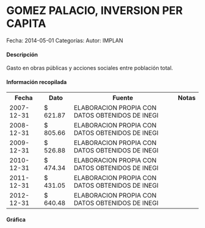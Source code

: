 GOMEZ PALACIO, INVERSION PER CAPITA
=====

Fecha: 2014-05-01
Categorías: 
Autor: IMPLAN

#### Descripción

Gasto en obras públicas y acciones sociales entre población total.

#### Información recopilada

<table class="table table-hover table-bordered">
  <tr><th>Fecha</th><th>Dato</th><th>Fuente</th><th>Notas</th></tr>
  <tr><td>2007-12-31</td><td>$ 621.87</td><td>ELABORACION PROPIA CON DATOS OBTENIDOS DE INEGI</td><td></td></tr>
  <tr><td>2008-12-31</td><td>$ 805.66</td><td>ELABORACION PROPIA CON DATOS OBTENIDOS DE INEGI</td><td></td></tr>
  <tr><td>2009-12-31</td><td>$ 526.88</td><td>ELABORACION PROPIA CON DATOS OBTENIDOS DE INEGI</td><td></td></tr>
  <tr><td>2010-12-31</td><td>$ 474.34</td><td>ELABORACION PROPIA CON DATOS OBTENIDOS DE INEGI</td><td></td></tr>
  <tr><td>2011-12-31</td><td>$ 431.05</td><td>ELABORACION PROPIA CON DATOS OBTENIDOS DE INEGI</td><td></td></tr>
  <tr><td>2012-12-31</td><td>$ 640.48</td><td>ELABORACION PROPIA CON DATOS OBTENIDOS DE INEGI</td><td></td></tr>
</table>

#### Gráfica

<div id="Morrisqhqhonhw" class="grafica"></div>
  <!-- JAVASCRIPT DE LA GRAFICA EN Morrisqhqhonhw -->
  <script>
  new Morris.Bar({
    element: 'Morrisqhqhonhw',
    data: [
      { fecha: '2007-12-31', dato: 621.87 },
      { fecha: '2008-12-31', dato: 805.66 },
      { fecha: '2009-12-31', dato: 526.88 },
      { fecha: '2010-12-31', dato: 474.34 },
      { fecha: '2011-12-31', dato: 431.05 },
      { fecha: '2012-12-31', dato: 640.48 }
    ],
    xkey: 'fecha',
    ykeys: ['dato'],
    labels: ['Dato']
  });
  </script>
